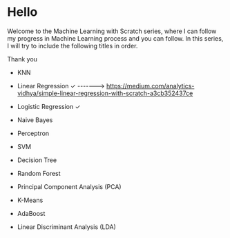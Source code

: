 # Hello
 
Welcome to the Machine Learning with Scratch series, where I can follow my progress in Machine Learning process and you can follow. In this series, I will try to include the following titles in order.

Thank you

* KNN
* Linear Regression   ✓
-------> https://medium.com/analytics-vidhya/simple-linear-regression-with-scratch-a3cb352437ce

* Logistic Regression ✓
* Naive Bayes
* Perceptron
* SVM
* Decision Tree
* Random Forest
* Principal Component Analysis (PCA)
* K-Means
* AdaBoost
* Linear Discriminant Analysis (LDA)

